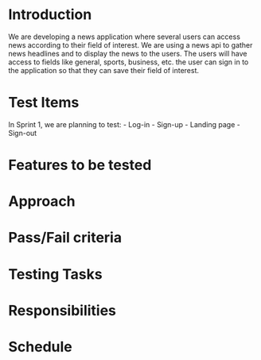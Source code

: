 <h1>Introduction</h1>
We are developing a news application where several users can access news according to their field of interest. We are using a news api to gather news headlines and to display the news to the users. The users will have access to fields like general, sports, business, etc. the user can sign in to the application so that they can save their field of interest.
<h1>Test Items</h1>
In Sprint 1, we are planning to test:
- Log-in
- Sign-up
- Landing page
- Sign-out
<h1>Features to be tested</h1>
<h1>Approach</h1>
<h1>Pass/Fail criteria</h1>
<h1>Testing Tasks</h1>
<h1>Responsibilities</h1>
<h1>Schedule</h1>
